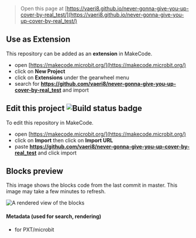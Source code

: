 
> Open this page at [https://vaeri8.github.io/never-gonna-give-you-up-cover-by-real_test/](https://vaeri8.github.io/never-gonna-give-you-up-cover-by-real_test/)

## Use as Extension

This repository can be added as an **extension** in MakeCode.

* open [https://makecode.microbit.org/](https://makecode.microbit.org/)
* click on **New Project**
* click on **Extensions** under the gearwheel menu
* search for **https://github.com/vaeri8/never-gonna-give-you-up-cover-by-real_test** and import

## Edit this project ![Build status badge](https://github.com/vaeri8/never-gonna-give-you-up-cover-by-real_test/workflows/MakeCode/badge.svg)

To edit this repository in MakeCode.

* open [https://makecode.microbit.org/](https://makecode.microbit.org/)
* click on **Import** then click on **Import URL**
* paste **https://github.com/vaeri8/never-gonna-give-you-up-cover-by-real_test** and click import

## Blocks preview

This image shows the blocks code from the last commit in master.
This image may take a few minutes to refresh.

![A rendered view of the blocks](https://github.com/vaeri8/never-gonna-give-you-up-cover-by-real_test/raw/master/.github/makecode/blocks.png)

#### Metadata (used for search, rendering)

* for PXT/microbit
<script src="https://makecode.com/gh-pages-embed.js"></script><script>makeCodeRender("{{ site.makecode.home_url }}", "{{ site.github.owner_name }}/{{ site.github.repository_name }}");</script>
